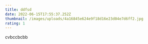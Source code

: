 ```yaml
---
title: ddfsd
date: 2022-06-15T17:55:37.252Z
thumbnail: /images/uploads/4a16845e624e9f18d16e23d04e7d6ff2.jpg
rating: 1
---
```

cvbccbcbb
